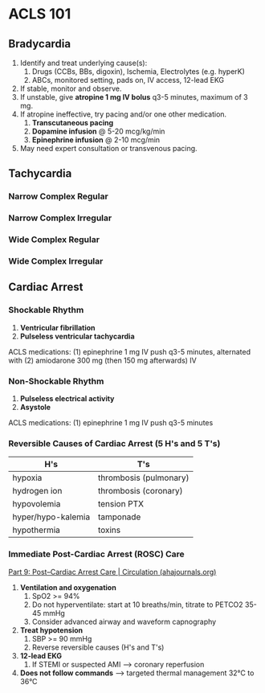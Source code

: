 # ACLS 101
## Bradycardia
1. Identify and treat underlying cause(s):
    1. Drugs (CCBs, BBs, digoxin), Ischemia, Electrolytes (e.g. hyperK)
    4. ABCs, monitored setting, pads on, IV access, 12-lead EKG
2. If stable, monitor and observe.
3. If unstable, give **atropine 1 mg IV bolus** q3-5 minutes, maximum of 3 mg.
4. If atropine ineffective, try pacing and/or one other medication.
    1. **Transcutaneous pacing**
    2. **Dopamine infusion** @ 5-20 mcg/kg/min
    3. **Epinephrine infusion** @ 2-10 mcg/min
5. May need expert consultation or transvenous pacing.

## Tachycardia
### Narrow Complex Regular
### Narrow Complex Irregular
### Wide Complex Regular
### Wide Complex Irregular

## Cardiac Arrest
### Shockable Rhythm
1. **Ventricular fibrillation**
2. **Pulseless ventricular tachycardia**

ACLS medications: (1) epinephrine 1 mg IV push q3-5 minutes, alternated with (2) amiodarone 300 mg (then 150 mg afterwards) IV

### Non-Shockable Rhythm
1. **Pulseless electrical activity**
2. **Asystole**

ACLS medications: (1) epinephrine 1 mg IV push q3-5 minutes

### Reversible Causes of Cardiac Arrest (5 H's and 5 T's)

| H's                | T's                    |
| ------------------ | ---------------------- |
| hypoxia            | thrombosis (pulmonary) |
| hydrogen ion       | thrombosis (coronary)  |
| hypovolemia        | tension PTX            |
| hyper/hypo-kalemia | tamponade              |
| hypothermia        | toxins                 | 

### Immediate Post-Cardiac Arrest (ROSC) Care
[Part 9: Post–Cardiac Arrest Care | Circulation (ahajournals.org)](https://www.ahajournals.org/doi/full/10.1161/circulationaha.110.971002)

1. **Ventilation and oxygenation**
    1. SpO2 >= 94%
    2. Do not hyperventilate: start at 10 breaths/min, titrate to PETCO2 35-45 mmHg
    3. Consider advanced airway and waveform capnography
2. **Treat hypotension**
    1. SBP >= 90 mmHg
    2. Reverse reversible causes (H's and T's)
3. **12-lead EKG**
    1. If STEMI or suspected AMI --> coronary reperfusion
4. **Does not follow commands** --> targeted thermal management 32°C to 36°C